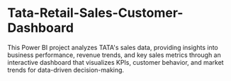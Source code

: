# Tata-Retail-Sales-Customer-Dashboard
This Power BI project analyzes TATA's sales data, providing insights into business performance, revenue trends, and key sales metrics through an interactive dashboard that visualizes KPIs, customer behavior, and market trends for data-driven decision-making.
